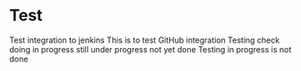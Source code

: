 # Test
Test integration to jenkins
This is to test GitHub integration
Testing check doing in progress
still under progress
not yet done
Testing in progress is not done
